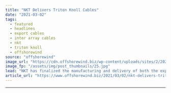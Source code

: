 ```yaml
---
title: "NKT Delivers Triton Knoll Cables"
date: "2021-03-02"
tags: 
  - featured
  - headlines
  - export cables
  - inter array cables
  - nkt
  - triton knoll
  - offshorewind
source: "offshorewind"
image_url: "https://cdn.offshorewind.biz/wp-content/uploads/sites/2/2021/03/02091003/NKT-Delivers-Triton-Knoll-Cables.jpg"
image_fp: "/assets/img/post_thumbnails/25.jpg"
lead: "NKT has finalized the manufacturing and delivery of both the export cable system and"
article_url: "https://www.offshorewind.biz/2021/03/02/nkt-delivers-triton-knoll-cables/"
---
```


---
